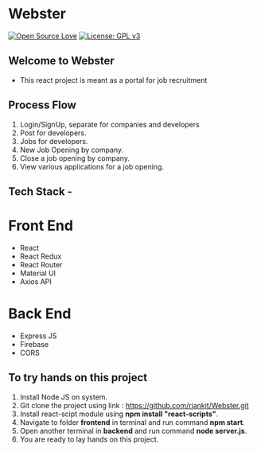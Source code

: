 # Webster
[![Open Source Love](https://badges.frapsoft.com/os/v1/open-source.svg?v=103)](https://github.com/ellerbrock/open-source-badges/)
[![License: GPL v3](https://img.shields.io/badge/License-GPLv3-blue.svg)](https://www.gnu.org/licenses/gpl-3.0)<br>

## Welcome to Webster
- This react project is meant as a portal for job recruitment

## Process Flow
1. Login/SignUp, separate for companies and developers
2. Post for developers.
3. Jobs for developers.
4. New Job Opening by company.
5. Close a job opening by company.
6. View various applications for a job opening.

## Tech Stack - 
# Front End
- React 
- React Redux
- React Router
- Material UI
- Axios API

# Back End
- Express JS
- Firebase
- CORS 

## To try hands on this project

1. Install Node JS on system.
2. Git clone the project using link : https://github.com/rjankit/Webster.git
3. Install react-scipt module using **npm install "react-scripts"**.
4. Navigate to folder **frontend** in terminal and run command **npm start**.
5. Open another terminal in **backend** and run command **node server.js**.
6. You are ready to lay hands on this project.

